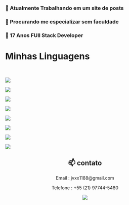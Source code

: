 <h3> 🔭 Atualmente Trabalhando em um site de posts</h3>

<h3> 🤔 Procurando me especializar sem faculdade</h3>
<h3> 💬 17 Anos FUll Stack Developer</h3>





<h1>Minhas Linguagens</h1>
<br/>
<p align="center"><img style="display: block;"  src="https://img.shields.io/badge/html5-%23E34F26.svg?style=for-the-badge&logo=html5&logoColor=white"></p>
<p><img style="display: block;" src="https://img.shields.io/badge/CSS3-1572B6?style=for-the-badge&logo=css3&logoColor=white"></p>
<p><img style="display: block;" src="https://img.shields.io/badge/TypeScript-007ACC?style=for-the-badge&logo=typescript&logoColor=white"></p>
<p><img src="https://img.shields.io/badge/React-20232A?style=for-the-badge&logo=react&logoColor=61DAFB"></p>
<p><img src="https://img.shields.io/badge/Tailwind_CSS-38B2AC?style=for-the-badge&logo=tailwind-css&logoColor=white=="></p>
<p><img src="https://img.shields.io/badge/Prisma-3982CE?style=for-the-badge&logo=Prisma&logoColor=white"></p>
<p><img src="https://img.shields.io/badge/Node.js-43853D?style=for-the-badge&logo=node.js&logoColor=white"></p>
<img src="https://github-readme-stats.vercel.app/api/top-langs/?username=jvxx1188&theme=blue-green">

<div align="center">
  <h2 >📫 contato</h2> 
<p>Email : jvxx1188@gmail.com</p>
<p>Telefone : +55 (21) 97744-5480</p>
<a target="_blank" href="https://www.linkedin.com/in/jos%C3%A9-dami%C3%A3o-b8b3b5258/"> <img src="https://img.shields.io/badge/LinkedIn-0077B5?style=for-the-badge&logo=linkedin&logoColor=white"></img></a>
</div>

<!--falta adicionar meus projetos, adicionar um sobre mim melhor e talvez ajeitar as linguagens-->


